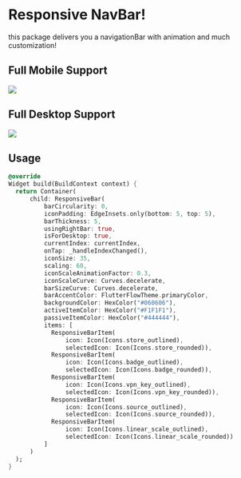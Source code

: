 # Responsive NavBar!

this package delivers you a navigationBar with animation and much customization!

## Full Mobile Support
![](https://github.com/bknig99/responsive_navbar/readme_images/desktop.png)

## Full Desktop Support
![](https://github.com/bknig99/responsive_navbar/readme_images/desktop.png)

## Usage
```dart
@override
Widget build(BuildContext context) {
  return Container(
      child: ResponsiveBar(
          barCircularity: 0,
          iconPadding: EdgeInsets.only(bottom: 5, top: 5),
          barThickness: 5,
          usingRightBar: true,
          isForDesktop: true,
          currentIndex: currentIndex,
          onTap: _handleIndexChanged(),
          iconSize: 35,
          scaling: 60,
          iconScaleAnimationFactor: 0.3,
          iconScaleCurve: Curves.decelerate,
          barSizeCurve: Curves.decelerate,
          barAccentColor: FlutterFlowTheme.primaryColor,
          backgroundColor: HexColor("#060606"),
          activeItemColor: HexColor("#F1F1F1"),
          passiveItemColor: HexColor("#444444"),
          items: [
            ResponsiveBarItem(
                icon: Icon(Icons.store_outlined),
                selectedIcon: Icon(Icons.store_rounded)),
            ResponsiveBarItem(
                icon: Icon(Icons.badge_outlined),
                selectedIcon: Icon(Icons.badge_rounded)),
            ResponsiveBarItem(
                icon: Icon(Icons.vpn_key_outlined),
                selectedIcon: Icon(Icons.vpn_key_rounded)),
            ResponsiveBarItem(
                icon: Icon(Icons.source_outlined),
                selectedIcon: Icon(Icons.source_rounded)),
            ResponsiveBarItem(
                icon: Icon(Icons.linear_scale_outlined),
                selectedIcon: Icon(Icons.linear_scale_rounded))
          ]
      )
  );
}
```

